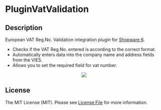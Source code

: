 # PluginVatValidation
## Description

European VAT Reg.No. Validation integration plugin for [Shopware 6](https://github.com/shopware/platform).
- Checks if the VAT Reg.No. entered is according to the correct format.
- Automatically enters data into the company name and address fields from the VIES.
- Allows you to set the required field for vat number.

<p align="center">
  <img src="https://raw.githubusercontent.com/pietrzakadrian/PluginVatValidation/development/.github/plugin-vat-validation-review.gif?token=AIPOPJ3XWTXB2E5Y6CTRXPDBWFSFM">
</p>

## License

The MIT License (MIT). Please see [License File](LICENSE) for more information.